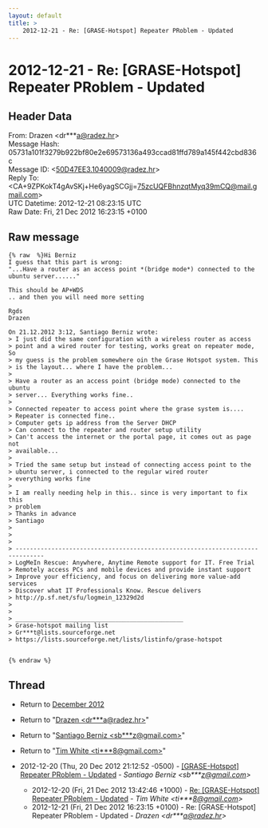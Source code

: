 ```yaml
---
layout: default
title: >
    2012-12-21 - Re: [GRASE-Hotspot] Repeater PRoblem - Updated
---
```


# 2012-12-21 - Re: [GRASE-Hotspot] Repeater PRoblem - Updated

## Header Data

From: Drazen \<dr***a@radez.hr\><br>
Message Hash: 05731a101f3279b922bf80e2e69573136a493ccad81ffd789a145f442cbd836c<br>
Message ID: \<50D47EE3.1040009@radez.hr\><br>
Reply To: \<CA+9ZPKokT4gAvSKj+He6yagSCGjj=75zcUQFBhnzqtMyq39mCQ@mail.gmail.com\><br>
UTC Datetime: 2012-12-21 08:23:15 UTC<br>
Raw Date: Fri, 21 Dec 2012 16:23:15 +0100<br>

## Raw message

```
{% raw  %}Hi Berniz
I guess that this part is wrong:
"...Have a router as an access point *(bridge mode*) connected to the 
ubuntu server......"

This should be AP+WDS
.. and then you will need more setting

Rgds
Drazen

On 21.12.2012 3:12, Santiago Berniz wrote:
> I just did the same configuration with a wireless router as access 
> point and a wired router for testing, works great on repeater mode, So 
> my guess is the problem somewhere oin the Grase Hotspot system. This 
> is the layout... where I have the problem...
>
> Have a router as an access point (bridge mode) connected to the ubuntu 
> server... Everything works fine..
>
> Connected repeater to access point where the grase system is.... 
> Repeater is connected fine..
> Computer gets ip address from the Server DHCP
> Can connect to the repeater and router setup utility
> Can't access the internet or the portal page, it comes out as page not 
> available...
>
> Tried the same setup but instead of connecting access point to the 
> ubuntu server, i connected to the regular wired router
> everything works fine
>
> I am really needing help in this.. since is very important to fix this 
> problem
> Thanks in advance
> Santiago
>
>
>
> ------------------------------------------------------------------------------
> LogMeIn Rescue: Anywhere, Anytime Remote support for IT. Free Trial
> Remotely access PCs and mobile devices and provide instant support
> Improve your efficiency, and focus on delivering more value-add services
> Discover what IT Professionals Know. Rescue delivers
> http://p.sf.net/sfu/logmein_12329d2d
>
>
> _______________________________________________
> Grase-hotspot mailing list
> Gr***t@lists.sourceforge.net
> https://lists.sourceforge.net/lists/listinfo/grase-hotspot


{% endraw %}
```

## Thread

+ Return to [December 2012](/archive/2012/12)

+ Return to "[Drazen <dr***a<span>@</span>radez.hr>](/authors/dr___a_at_radez_hr)"
+ Return to "[Santiago Berniz <sb***z<span>@</span>gmail.com>](/authors/sb___z_at_gmail_com)"
+ Return to "[Tim White <ti***8<span>@</span>gmail.com>](/authors/ti___8_at_gmail_com)"

+ 2012-12-20 (Thu, 20 Dec 2012 21:12:52 -0500) - [[GRASE-Hotspot] Repeater PRoblem - Updated](/archive/2012/12/5e7ecc30c08ec09dbb00ccd6813c72870dcff97e9a193de49db772e5dd58347b) - _Santiago Berniz \<sb***z@gmail.com\>_
  + 2012-12-20 (Fri, 21 Dec 2012 13:42:46 +1000) - [Re: [GRASE-Hotspot] Repeater PRoblem - Updated](/archive/2012/12/6dc26f6f02d67ee1026a1a55d22e940baae44affa386a41c4732cb5f63faa909) - _Tim White \<ti***8@gmail.com\>_
  + 2012-12-21 (Fri, 21 Dec 2012 16:23:15 +0100) - Re: [GRASE-Hotspot] Repeater PRoblem - Updated - _Drazen \<dr***a@radez.hr\>_

